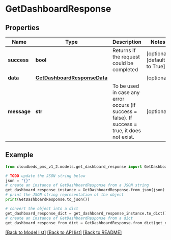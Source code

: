 # GetDashboardResponse


## Properties

Name | Type | Description | Notes
------------ | ------------- | ------------- | -------------
**success** | **bool** | Returns if the request could be completed | [optional] [default to True]
**data** | [**GetDashboardResponseData**](GetDashboardResponseData.md) |  | [optional] 
**message** | **str** | To be used in case any error occurs (if success &#x3D; false). If success &#x3D; true, it does not exist. | [optional] 

## Example

```python
from cloudbeds_pms_v1_2.models.get_dashboard_response import GetDashboardResponse

# TODO update the JSON string below
json = "{}"
# create an instance of GetDashboardResponse from a JSON string
get_dashboard_response_instance = GetDashboardResponse.from_json(json)
# print the JSON string representation of the object
print(GetDashboardResponse.to_json())

# convert the object into a dict
get_dashboard_response_dict = get_dashboard_response_instance.to_dict()
# create an instance of GetDashboardResponse from a dict
get_dashboard_response_from_dict = GetDashboardResponse.from_dict(get_dashboard_response_dict)
```
[[Back to Model list]](../README.md#documentation-for-models) [[Back to API list]](../README.md#documentation-for-api-endpoints) [[Back to README]](../README.md)


